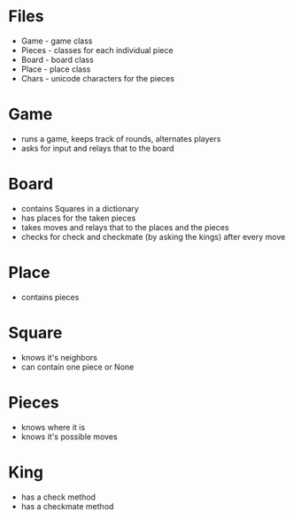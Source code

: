 # Files
* Game - game class
* Pieces - classes for each individual piece
* Board - board class
* Place - place class
* Chars - unicode characters for the pieces


# Game
* runs a game, keeps track of rounds, alternates players
* asks for input and relays that to the board

# Board
* contains Squares in a dictionary
* has places for the taken pieces
* takes moves and relays that to the places and the pieces
* checks for check and checkmate (by asking the kings) after every move

# Place
* contains pieces

# Square
* knows it's neighbors
* can contain one piece or None

# Pieces
* knows where it is 
* knows it's possible moves

# King
* has a check method
* has a checkmate method


